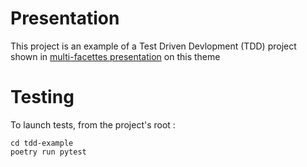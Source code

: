 # Presentation
This project is an example of a Test Driven Devlopment (TDD) project shown in [multi-facettes presentation](https://multi-coop.gitlab.io/slides/multi-facettes/tdd) on this theme 


# Testing
To launch tests, from the project's root :
```
cd tdd-example
poetry run pytest
```